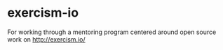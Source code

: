 # exercism-io
For working through a mentoring program centered around open source work on http://exercism.io/
